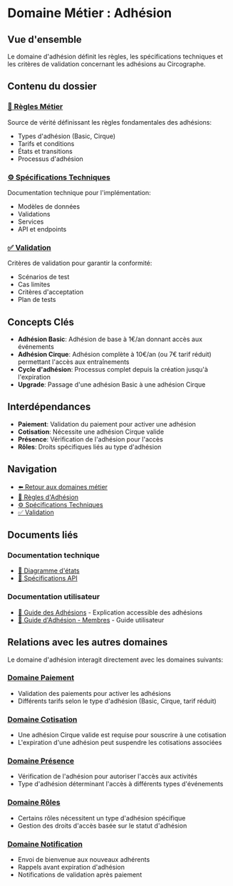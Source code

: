# Domaine Métier : Adhésion

## Vue d'ensemble

Le domaine d'adhésion définit les règles, les spécifications techniques et les critères de validation concernant les adhésions au Circographe.

## Contenu du dossier

### [📜 Règles Métier](regles.md)
Source de vérité définissant les règles fondamentales des adhésions:
- Types d'adhésion (Basic, Cirque)
- Tarifs et conditions
- États et transitions
- Processus d'adhésion

### [⚙️ Spécifications Techniques](specs.md)
Documentation technique pour l'implémentation:
- Modèles de données
- Validations
- Services
- API et endpoints

### [✅ Validation](validation.md)
Critères de validation pour garantir la conformité:
- Scénarios de test
- Cas limites
- Critères d'acceptation
- Plan de tests

## Concepts Clés

- **Adhésion Basic**: Adhésion de base à 1€/an donnant accès aux événements
- **Adhésion Cirque**: Adhésion complète à 10€/an (ou 7€ tarif réduit) permettant l'accès aux entraînements
- **Cycle d'adhésion**: Processus complet depuis la création jusqu'à l'expiration
- **Upgrade**: Passage d'une adhésion Basic à une adhésion Cirque

## Interdépendances

- **Paiement**: Validation du paiement pour activer une adhésion
- **Cotisation**: Nécessite une adhésion Cirque valide
- **Présence**: Vérification de l'adhésion pour l'accès
- **Rôles**: Droits spécifiques liés au type d'adhésion

## Navigation

- [⬅️ Retour aux domaines métier](/requirements/1_métier/)
- [📜 Règles d'Adhésion](regles.md)
- [⚙️ Spécifications Techniques](specs.md)
- [✅ Validation](validation.md)

## Documents liés

### Documentation technique
- [📝 Diagramme d'états](/docs/architecture/diagrams/membership_states.md)
- [📝 Spécifications API](/requirements/2_specifications_techniques/api/membership_api.md)

### Documentation utilisateur
- [📘 Guide des Adhésions](/docs/business/regles/adhesion.md) - Explication accessible des adhésions
- [📗 Guide d'Adhésion - Membres](/docs/utilisateur/guides/adhesion_membre.md) - Guide utilisateur 

## Relations avec les autres domaines

Le domaine d'adhésion interagit directement avec les domaines suivants:

### [Domaine Paiement](../paiement/index.md)
- Validation des paiements pour activer les adhésions
- Différents tarifs selon le type d'adhésion (Basic, Cirque, tarif réduit)

### [Domaine Cotisation](../cotisation/index.md)
- Une adhésion Cirque valide est requise pour souscrire à une cotisation
- L'expiration d'une adhésion peut suspendre les cotisations associées

### [Domaine Présence](../presence/index.md)
- Vérification de l'adhésion pour autoriser l'accès aux activités
- Type d'adhésion déterminant l'accès à différents types d'événements

### [Domaine Rôles](../roles/index.md)
- Certains rôles nécessitent un type d'adhésion spécifique
- Gestion des droits d'accès basée sur le statut d'adhésion

### [Domaine Notification](../notification/index.md)
- Envoi de bienvenue aux nouveaux adhérents
- Rappels avant expiration d'adhésion
- Notifications de validation après paiement 